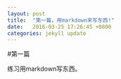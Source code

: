 ```yaml
---
layout: post
title:  "第一篇，用markdown来写东西!"
date:   2016-03-25 17:26:45 +0800
categories: jekyll update
---
```

#第一篇

练习用markdown写东西。